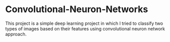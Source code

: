 # Convolutional-Neuron-Networks


This project is a simple deep learning project in which I tried to classify two types of images based on their features using convolutional neuron network approach.
